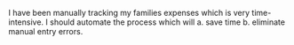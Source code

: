 I have been manually tracking my families expenses which is very time-intensive. I should automate the process which will a. save time b. eliminate manual entry errors.
